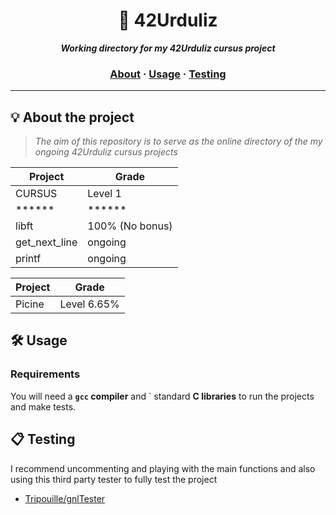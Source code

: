<h1 align="center">
	📖 42Urduliz
</h1>

<p align="center">
	<b><i>Working directory for my 42Urduliz cursus project</i></b><br>

<h3 align="center">
	<a href="#%EF%B8%8F-about">About</a>
	<span> · </span>
	<a href="#%EF%B8%8F-usage">Usage</a>
	<span> · </span>
	<a href="#-testing">Testing</a>
</h3>

---

## 💡 About the project

> _The aim of this repository is to serve as the online directory of the my ongoing 42Urduliz cursus projects_

Project  | 	Grade
------------- | -------------
CURSUS  | Level 1
******  | ******
libft  | 100% (No bonus)
get_next_line  | ongoing
printf  | ongoing

Project  | 	Grade
------------- | -------------
Picine  | Level 6.65%

## 🛠️ Usage

### Requirements

You will need a **`gcc` compiler** and ` standard **C libraries** to run the projects and make tests.

## 📋 Testing

I recommend uncommenting and playing with the main functions and also using this third party tester to fully test the project

* [Tripouille/gnlTester](https://github.com/Tripouille/gnlTester)
